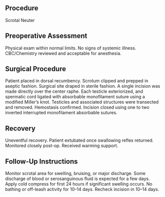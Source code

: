## Procedure

Scrotal Neuter

## Preoperative Assessment

Physical exam within normal limits. No signs of systemic illness. CBC/Chemistry reviewed and acceptable for anesthesia.





## Surgical Procedure

Patient placed in dorsal recumbency. Scrotum clipped and prepped in aseptic fashion. Surgical site draped in sterile fashion. A single incision was made directly over the center raphe. Each testicle exteriorized, and spermatic cord ligated with absorbable monofilament suture using a modified Miller’s knot. Testicles and associated structures were transected and removed. Hemostasis confirmed.  Incision closed using one to two inverted interrupted monofilament absorbable sutures.





## Recovery

Uneventful recovery. Patient extubated once swallowing reflex returned. Monitored closely post-op. Received warming support.





## Follow-Up Instructions

Monitor scrotal area for swelling, bruising, or major discharge. Some discharge of blood or serosanguinous fluid is expected for a few days. Apply cold compress for first 24 hours if significant swelling occurs. No bathing or off-leash activity for 10–14 days. Recheck incision in 10–14 days.

